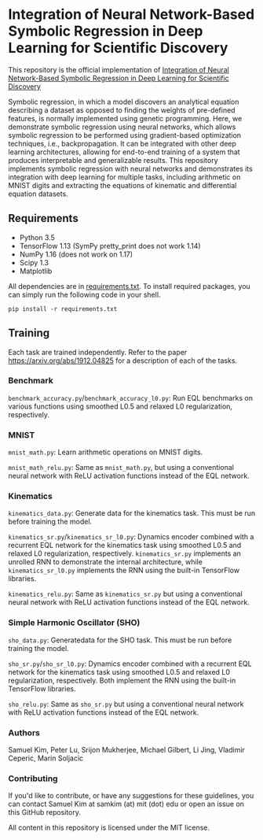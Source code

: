 # Integration of Neural Network-Based Symbolic Regression in Deep Learning for Scientific Discovery

This repository is the official implementation of 
[Integration of Neural Network-Based Symbolic Regression in Deep Learning for Scientific Discovery](https://arxiv.org/abs/1912.04825)

Symbolic regression, in which a model discovers an analytical equation describing a dataset as opposed to finding 
the weights of pre-defined features, is normally implemented using genetic programming.
Here, we demonstrate symbolic regression using neural networks,
which allows symbolic regression to be performed using gradient-based optimization techniques,
i.e., backpropagation.
It can be integrated with other deep learning architectures, allowing for end-to-end training of a system that produces
interpretable and generalizable results. This repository implements symbolic regression with neural networks and
demonstrates its integration with deep learning for multiple tasks,
including arithmetic on MNIST digits and extracting the equations of kinematic and differential equation datasets.

## Requirements

* Python 3.5
* TensorFlow 1.13 (SymPy pretty_print does not work 1.14)
* NumPy 1.16 (does not work on 1.17)
* Scipy 1.3
* Matplotlib

All dependencies are in [requirements.txt](requirements.txt). 
To install required packages, you can simply run the following code in your shell.
```
pip install -r requirements.txt
```

## Training

Each task are trained independently. 
Refer to the paper https://arxiv.org/abs/1912.04825 for a description of each of the tasks.

### Benchmark
`benchmark_accuracy.py`/`benchmark_accuracy_l0.py`: 
Run EQL benchmarks on various functions using smoothed L0.5 and relaxed L0 regularization, respectively.

### MNIST
`mnist_math.py`: Learn arithmetic operations on MNIST digits. 

`mnist_math_relu.py`: Same as `mnist_math.py`, 
but using a conventional neural network with ReLU activation functions instead of the EQL network.

### Kinematics
`kinematics_data.py`: Generate data for the kinematics task. This must be run before training the model.

`kinematics_sr.py`/`kinematics_sr_l0.py`: Dynamics encoder combined with a recurrent EQL network for the kinematics task
using smoothed L0.5 and relaxed L0 regularization, respectively. 
`kinematics_sr.py` implements an unrolled RNN to demonstrate the internal architecture, while 
`kinematics_sr_l0.py` implements the RNN using the built-in TensorFlow libraries.

`kinematics_relu.py`: Same as `kinematics_sr.py`
but using a conventional neural network with ReLU activation functions instead of the EQL network.

### Simple Harmonic Oscillator (SHO)
`sho_data.py`: Generatedata for the SHO task. This must be run before training the model.

`sho_sr.py`/`sho_sr_l0.py`: Dynamics encoder combined with a recurrent EQL network for the kinematics task
using smoothed L0.5 and relaxed L0 regularization, respectively. 
Both implement the RNN using the built-in TensorFlow libraries.

`sho_relu.py`: Same as `sho_sr.py`
but using a conventional neural network with ReLU activation functions instead of the EQL network.


### Authors
Samuel Kim, Peter Lu, Srijon Mukherjee, Michael Gilbert, Li Jing, Vladimir Ceperic, Marin Soljacic

### Contributing
If you'd like to contribute, or have any suggestions for these guidelines, 
you can contact Samuel Kim at samkim (at) mit (dot) edu or open an issue on this GitHub repository.

All content in this repository is licensed under the MIT license.